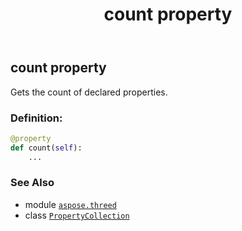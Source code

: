 ﻿---
title: count property
second_title: Aspose.3D for Python via .NET API References
description: 
type: docs
weight: 60
url: /aspose.threed/propertycollection/count/
is_root: false
---

## count property


Gets the count of declared properties.
### Definition:
```python
@property
def count(self):
    ...
```

### See Also
* module [`aspose.threed`](../../)
* class [`PropertyCollection`](/3d/python-net/aspose.threed/propertycollection)
